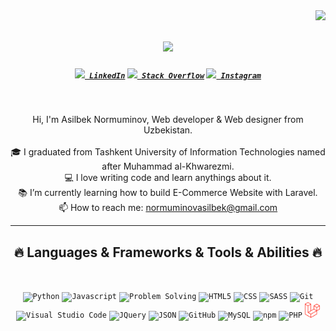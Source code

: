 <img align="right" src="https://visitor-badge.laobi.icu/badge?page_id=zumrudu-anka.zumrudu-anka">

<h1 align="center">
  <a href="https://git.io/typing-svg">
    <img src="https://readme-typing-svg.herokuapp.com/?lines=Hello,+There!+👋;This+is+Asilbek+Normuminov;Nice+to+meet+you!&center=true&size=30">
  </a>
</h1>

<h5 align="center">
  <code><a href="https://www.linkedin.com/in/asilbek-normuminov-4568711b8/" title="LinkedIn Profile"><img width="22" src="images/linkedin.svg"> LinkedIn</a></code>
  <code><a href="https://stackoverflow.com/users/13007579/asilbek-normuminov" title="Stack Overflow Profile"><img width="22" src="images/stackoverflow.svg"> Stack Overflow</a></code>
  <code><a href="https://www.instagram.com/asilbek.nv/" title="Instagram Profile"><img width="22" src="images/instagram.svg"> Instagram</a></code>
</h5>
<br>
<p align="center">
  Hi, I'm Asilbek Normuminov, Web developer & Web designer from Uzbekistan.
  <br>
  <br>
  🎓 I graduated from Tashkent University of Information Technologies named after Muhammad al-Khwarezmi.
  <br>
  💻 I love writing code and learn anythings about it.
  <br>
  📚 I’m currently learning how to build E-Commerce Website with Laravel.
  <br>
  📫 How to reach me: <a href="mailto: normuminovasilbek@gmail.com">normuminovasilbek@gmail.com</a>
</p>

<hr>
<h2 align="center">🔥 Languages & Frameworks & Tools & Abilities 🔥</h2>
<br>
<p align="center">
  <code><img title="Python" height="25" src="images/python-original.svg"></code>
  <code><img title="Javascript" height="25" src="images/javascript.svg"></code>
  <code><img title="Problem Solving" height="25" src="images/problemSolving.png"></code>
  <code><img title="HTML5" height="25" src="images/html5.svg"></code>
  <code><img title="CSS" height="25" src="images/css.svg"></code>
  <code><img title="SASS" height="25" src="images/sass.svg"></code>
  <code><img title="Git" height="25" src="images/git-original.svg"></code>
  <code><img title="Visual Studio Code" height="25" src="images/vscode.png"></code>
  <code><img title="JQuery" height="25" src="images/jquery-original.svg"></code>
  <code><img title="JSON" height="25" src="images/json.svg"></code>
  <code><img title="GitHub" height="25" src="images/github.svg"></code>
  <code><img title="MySQL" height="25" src="images/mysql.svg"></code>
  <code><img title="npm" height="25" src="images/npm.svg"></code>
  <code><img title="PHP" height="25" src="images/php.svg"></code>
  <code><img title="Laravel" height="25" src="images/laravel-2.svg"></code>
</p>
